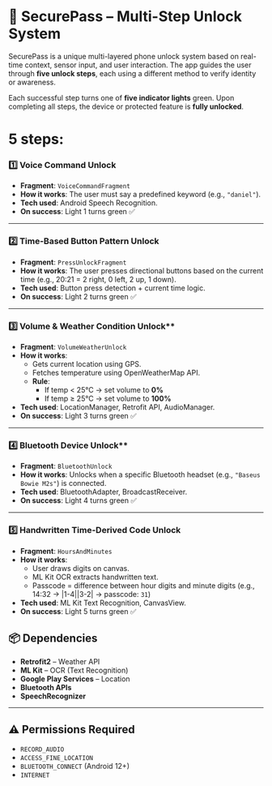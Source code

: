 # 🔐 SecurePass – Multi-Step Unlock System

SecurePass is a unique multi-layered phone unlock system based on real-time context, sensor input, and user interaction. The app guides the user through **five unlock steps**, each using a different method to verify identity or awareness.

Each successful step turns one of **five indicator lights** green. Upon completing all steps, the device or protected feature is **fully unlocked**.

# 5 steps:

### 1️⃣ Voice Command Unlock
- **Fragment**: `VoiceCommandFragment`
- **How it works**: The user must say a predefined keyword (e.g., `"daniel"`).
- **Tech used**: Android Speech Recognition.
- **On success**: Light 1 turns green ✅

---

### 2️⃣ Time-Based Button Pattern Unlock
- **Fragment**: `PressUnlockFragment`
- **How it works**: The user presses directional buttons based on the current time (e.g., 20:21 = 2 right, 0 left, 2 up, 1 down).
- **Tech used**: Button press detection + current time logic.
- **On success**: Light 2 turns green ✅

---

### 3️⃣ Volume & Weather Condition Unlock**
- **Fragment**: `VolumeWeatherUnlock`
- **How it works**: 
  - Gets current location using GPS.
  - Fetches temperature using OpenWeatherMap API.
  - **Rule**:
    - If temp < 25°C → set volume to **0%**
    - If temp ≥ 25°C → set volume to **100%**
- **Tech used**: LocationManager, Retrofit API, AudioManager.
- **On success**: Light 3 turns green ✅

---

### 4️⃣ Bluetooth Device Unlock**
- **Fragment**: `BluetoothUnlock`
- **How it works**: Unlocks when a specific Bluetooth headset (e.g., `"Baseus Bowie M2s"`) is connected.
- **Tech used**: BluetoothAdapter, BroadcastReceiver.
- **On success**: Light 4 turns green ✅

---

### 5️⃣ **Handwritten Time-Derived Code Unlock**
- **Fragment**: `HoursAndMinutes`
- **How it works**: 
  - User draws digits on canvas.
  - ML Kit OCR extracts handwritten text.
  - Passcode = difference between hour digits and minute digits (e.g., 14:32 → |1-4||3-2| → passcode: `31`)
- **Tech used**: ML Kit Text Recognition, CanvasView.
- **On success**: Light 5 turns green ✅



## 📦 Dependencies
- **Retrofit2** – Weather API
- **ML Kit** – OCR (Text Recognition)
- **Google Play Services** – Location
- **Bluetooth APIs**
- **SpeechRecognizer**

---

## ⚠️ Permissions Required
- `RECORD_AUDIO`
- `ACCESS_FINE_LOCATION`
- `BLUETOOTH_CONNECT` (Android 12+)
- `INTERNET`


